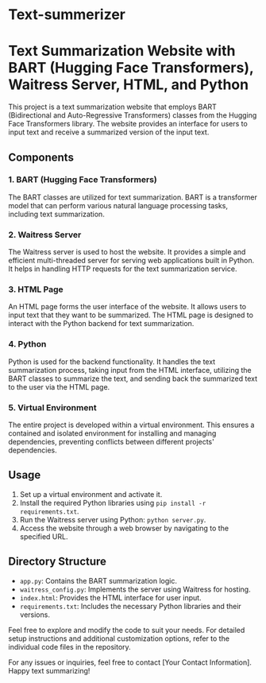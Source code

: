# Text-summerizer
# Text Summarization Website with BART (Hugging Face Transformers), Waitress Server, HTML, and Python

This project is a text summarization website that employs BART (Bidirectional and Auto-Regressive Transformers) classes from the Hugging Face Transformers library. The website provides an interface for users to input text and receive a summarized version of the input text.

## Components

### 1. BART (Hugging Face Transformers)

The BART classes are utilized for text summarization. BART is a transformer model that can perform various natural language processing tasks, including text summarization.

### 2. Waitress Server

The Waitress server is used to host the website. It provides a simple and efficient multi-threaded server for serving web applications built in Python. It helps in handling HTTP requests for the text summarization service.

### 3. HTML Page

An HTML page forms the user interface of the website. It allows users to input text that they want to be summarized. The HTML page is designed to interact with the Python backend for text summarization.

### 4. Python

Python is used for the backend functionality. It handles the text summarization process, taking input from the HTML interface, utilizing the BART classes to summarize the text, and sending back the summarized text to the user via the HTML page.

### 5. Virtual Environment

The entire project is developed within a virtual environment. This ensures a contained and isolated environment for installing and managing dependencies, preventing conflicts between different projects' dependencies.

## Usage

1. Set up a virtual environment and activate it.
2. Install the required Python libraries using `pip install -r requirements.txt`.
3. Run the Waitress server using Python: `python server.py`.
4. Access the website through a web browser by navigating to the specified URL.

## Directory Structure

- `app.py`: Contains the BART summarization logic.
- `waitress_config.py`: Implements the server using Waitress for hosting.
- `index.html`: Provides the HTML interface for user input.
- `requirements.txt`: Includes the necessary Python libraries and their versions.

Feel free to explore and modify the code to suit your needs. For detailed setup instructions and additional customization options, refer to the individual code files in the repository.

For any issues or inquiries, feel free to contact [Your Contact Information]. Happy text summarizing!
